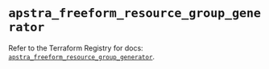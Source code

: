 # `apstra_freeform_resource_group_generator`

Refer to the Terraform Registry for docs: [`apstra_freeform_resource_group_generator`](https://registry.terraform.io/providers/juniper/apstra/0.94.0/docs/resources/freeform_resource_group_generator).
